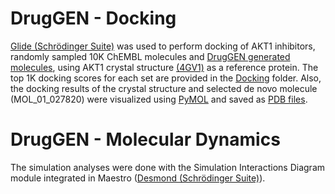 # DrugGEN - Docking
[Glide (Schrödinger Suite)](https://www.schrodinger.com/products/glide) was used to perform docking of AKT1 inhibitors, randomly sampled 10K ChEMBL molecules and [DrugGEN generated molecules](https://github.com/HUBioDataLab/DrugGEN/tree/master/paper_results/generated_molecules), using AKT1 crystal structure [(4GV1)](https://www.rcsb.org/structure/4GV1) as a reference protein. 
The top 1K docking scores for each set are provided in the [Docking](https://github.com/HUBioDataLab/DrugGEN/tree/master/paper_results/docking) folder. Also, the docking results of the crystal structure and selected de novo molecule (MOL_01_027820) were visualized using [PyMOL](https://www.schrodinger.com/products/pymol) and saved as [PDB files](https://github.com/HUBioDataLab/DrugGEN/tree/master/paper_results/docking).
# DrugGEN - Molecular Dynamics
The simulation analyses were done with the Simulation Interactions Diagram module integrated in Maestro ([Desmond (Schrödinger Suite)](https://www.schrodinger.com/products/desmond)).

